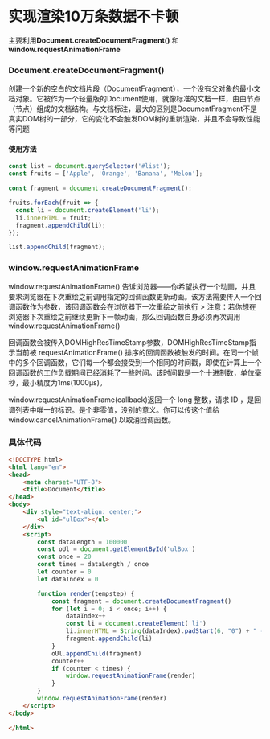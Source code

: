 # 实现渲染10万条数据不卡顿

主要利用**Document.createDocumentFragment()** 和 **window.requestAnimationFrame**

### Document.createDocumentFragment()
创建一个新的空白的文档片段（DocumentFragment），一个没有父对象的最小文档对象。它被作为一个轻量版的Document使用，就像标准的文档一样，由由节点（节点）组成的文档结构。与文档标注，最大的区别是DocumentFragment不是真实DOM树的一部分，它的变化不会触发DOM树的重新渲染，并且不会导致性能等问题

#### 使用方法
```js
const list = document.querySelector('#list');
const fruits = ['Apple', 'Orange', 'Banana', 'Melon'];

const fragment = document.createDocumentFragment();

fruits.forEach(fruit => {
  const li = document.createElement('li');
  li.innerHTML = fruit;
  fragment.appendChild(li);
});

list.appendChild(fragment);
```


### window.requestAnimationFrame
window.requestAnimationFrame() 告诉浏览器——你希望执行一个动画，并且要求浏览器在下次重绘之前调用指定的回调函数更新动画。该方法需要传入一个回调函数作为参数，该回调函数会在浏览器下一次重绘之前执行
    > 注意：若你想在浏览器下次重绘之前继续更新下一帧动画，那么回调函数自身必须再次调用window.requestAnimationFrame()

回调函数会被传入DOMHighResTimeStamp参数，DOMHighResTimeStamp指示当前被 requestAnimationFrame() 排序的回调函数被触发的时间。在同一个帧中的多个回调函数，它们每一个都会接受到一个相同的时间戳，即使在计算上一个回调函数的工作负载期间已经消耗了一些时间。该时间戳是一个十进制数，单位毫秒，最小精度为1ms(1000μs)。

window.requestAnimationFrame(callback)返回一个 long 整数，请求 ID ，是回调列表中唯一的标识。是个非零值，没别的意义。你可以传这个值给 window.cancelAnimationFrame() 以取消回调函数。


### 具体代码
```html
<!DOCTYPE html>
<html lang="en">
<head>
    <meta charset="UTF-8">
    <title>Document</title>
</head>
<body>
    <div style="text-align: center;">
        <ul id="ulBox"></ul>
    </div>
    <script>
        const dataLength = 100000
        const oUl = document.getElementById('ulBox')
        const once = 20
        const times = dataLength / once
        let counter = 0
        let dataIndex = 0

        function render(tempstep) {
            const fragment = document.createDocumentFragment()
            for (let i = 0; i < once; i++) {
                dataIndex++
                const li = document.createElement('li')
                li.innerHTML = String(dataIndex).padStart(6, "0") + " - " + tempstep
                fragment.appendChild(li)
            }
            oUl.appendChild(fragment)
            counter++
            if (counter < times) {
                window.requestAnimationFrame(render)
            }
        }
        window.requestAnimationFrame(render)
    </script>
</body>

</html>
```